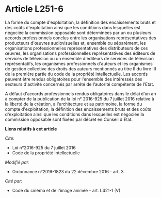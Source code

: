 # Article L251-6

La forme du compte d'exploitation, la définition des encaissements bruts et des coûts d'exploitation ainsi que les conditions
dans lesquelles est négociée la commission opposable sont déterminées par un ou plusieurs accords professionnels conclus
entre les organisations représentatives des producteurs d'œuvres audiovisuelles et, ensemble ou séparément, les organisations
professionnelles représentatives des distributeurs de ces œuvres, les organisations professionnelles représentatives des
éditeurs de services de télévision ou un ensemble d'éditeurs de services de télévision représentatifs, les organismes
professionnels d'auteurs et           les organismes de gestion collective des droits des auteurs mentionnés au titre II du
livre III de la première partie du code de la propriété intellectuelle. Les accords peuvent être rendus obligatoires pour
l'ensemble des intéressés des secteurs d'activité concernés par arrêté de l'autorité compétente de l'Etat. 

A défaut d'accords professionnels rendus obligatoires dans le délai d'un an à compter de la publication de la loi n° 2016-925
du 7 juillet 2016 relative à la liberté de la création, à l'architecture et au patrimoine, la forme du compte d'exploitation,
la définition des encaissements bruts et des coûts d'exploitation ainsi que les conditions dans lesquelles est négociée la
commission opposable sont fixées par décret en Conseil d'Etat.

**Liens relatifs à cet article**

_Cite_:

  - Loi n°2016-925 du 7 juillet 2016
  - Code de la propriété intellectuelle

_Modifié par_:

  - Ordonnance n°2016-1823 du 22 décembre 2016 - art. 3

_Cité par_:

  - Code du cinéma et de l'image animée - art. L421-1 (V)

